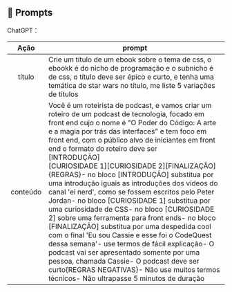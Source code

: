 ## 🧠 Prompts


ChatGPT：

|   Ação   | prompt                                                                                                                                                                                                                                                                         |
| :------: | ------------------------------------------------------------------------------------------------------------------------------------------------------------------------------------------------------------------------------------------------------------------------------ |
|  título  | Crie um título de um ebook sobre o tema de css, o ebookk é do nicho de programação e o subnicho é de css, o título deve ser épico e curto, e tenha uma temática de star wars no título, me liste 5 variações de títulos                                                        |
| conteúdo | Você é um roteirista de podcast, e vamos criar um  roteiro de um podcast de tecnologia, focado em front end cujo o nome é "O Poder do Código: A arte e a magia por trás das interfaces" e tem foco em front end,  com o público alvo de iniciantes em front end o formato do roteiro deve ser <br>[INTRODUÇÃO]</br>[CURIOSIDADE 1][CURIOSIDADE 2][FINALIZAÇÃO]{REGRAS}- no bloco [INTRODUÇÃO] substitua por uma introdução iguais as introduções dos vídeos do canal 'ei nerd', como se fossem escritos pelo Peter Jordan- no bloco [CURIOSIDADE 1] substitua por uma curiosidade de CSS- no bloco [CURIOSIDADE 2] sobre uma ferramenta para front ends- no bloco [FINALIZAÇÃO] substitua por uma despedida cool com o final 'Eu sou Cassie e esse foi o CodeQuest dessa semana'- use termos de fácil explicação- O podcast vai ser apresentado somente por uma pessoa, chamada Cassie- O podcast deve ser curto{REGRAS NEGATIVAS}- Não use muitos termos técnicos- Não ultrapasse 5 minutos de duração|


